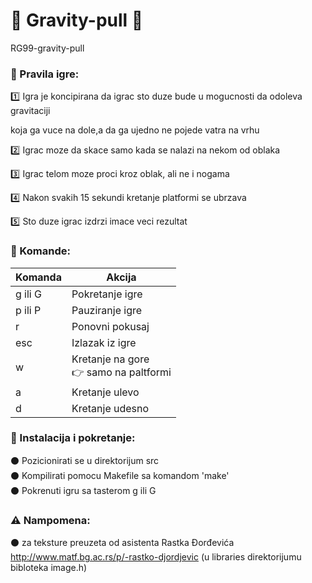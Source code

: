 # :rocket: Gravity-pull :rocket:
RG99-gravity-pull

### :pencil: Pravila igre:
:one: Igra je koncipirana da igrac sto duze bude u mogucnosti da odoleva gravitaciji<br>

koja ga vuce na dole,a da ga ujedno ne pojede vatra na vrhu<br>

:two: Igrac moze da skace samo kada se nalazi na nekom od oblaka<br>

:three: Igrac telom moze proci kroz oblak, ali ne i nogama<br>

:four: Nakon svakih 15 sekundi kretanje platformi se ubrzava<br>

:five: Sto duze igrac izdrzi imace veci rezultat<br>

### :game_die: Komande:

| Komanda  | Akcija |
| ------------- | ------------- |
| g ili G  | Pokretanje igre  |
| p ili P  | Pauziranje igre  |
| r  | Ponovni pokusaj  |
| esc  | Izlazak iz igre  |
| w  | Kretanje na gore <br>:point_right: samo na paltformi|
| a  | Kretanje ulevo  |
| d  | Kretanje udesno |

### :key: Instalacija i pokretanje:
:black_circle: Pozicionirati se u direktorijum src<br>
:black_circle: Kompilirati pomocu Makefile sa komandom 'make'<br>
:black_circle: Pokrenuti igru sa tasterom g ili G<br>

### :warning: Nampomena:
:black_circle: za teksture preuzeta od asistenta Rastka Đorđevića http://www.matf.bg.ac.rs/p/-rastko-djordjevic (u libraries direktorijumu bibloteka image.h)
